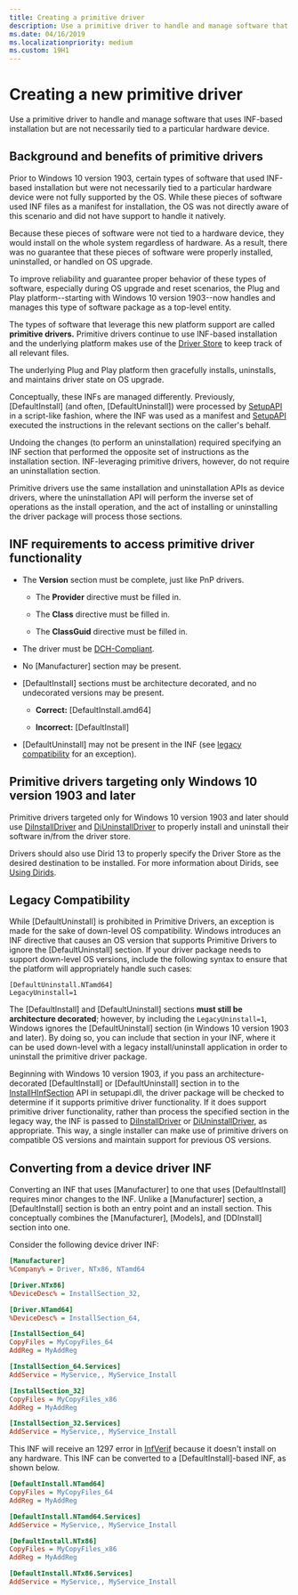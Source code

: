 ```yaml
---
title: Creating a primitive driver
description: Use a primitive driver to handle and manage software that uses INF-based installation but are not necessarily tied to a particular hardware device.
ms.date: 04/16/2019
ms.localizationpriority: medium
ms.custom: 19H1
---
```


# Creating a new primitive driver

Use a primitive driver to handle and manage software that uses INF-based installation but are not necessarily tied to a particular hardware device.

## Background and benefits of primitive drivers

Prior to Windows 10 version 1903, certain types of software that used INF-based installation but were not necessarily tied to a particular hardware device were not fully supported by the OS. While these pieces of software used INF files as a manifest for installation, the OS was not directly aware of this scenario and did not have support to handle it natively.

Because these pieces of software were not tied to a hardware device, they would install on the whole system regardless of hardware. As a result, there was no guarantee that these pieces of software were properly installed, uninstalled, or handled on OS upgrade.

To improve reliability and guarantee proper behavior of these types of software, especially during OS upgrade and reset scenarios, the Plug and Play platform--starting with Windows 10 version 1903--now handles and manages this type of software package as a top-level entity.

The types of software that leverage this new platform support are called **primitive drivers.** Primitive drivers continue to use INF-based installation and the underlying platform makes use of the [Driver Store](https://docs.microsoft.com/windows-hardware/drivers/install/driver-store) to keep track of all relevant files.

The underlying Plug and Play platform then gracefully installs, uninstalls, and maintains driver state on OS upgrade.

Conceptually, these INFs are managed differently. Previously, \[DefaultInstall\] (and often, \[DefaultUninstall\]) were processed by [SetupAPI](https://docs.microsoft.com/windows-hardware/drivers/install/setupapi) in a script-like fashion, where the INF was used as a manifest and [SetupAPI](https://docs.microsoft.com/windows-hardware/drivers/install/setupapi) executed the instructions in the relevant sections on the caller's behalf.

Undoing the changes (to perform an uninstallation) required specifying an INF section that performed the opposite set of instructions as the installation section. INF-leveraging primitive drivers, however, do not require an uninstallation section.

Primitive drivers use the same installation and uninstallation APIs as device drivers, where the uninstallation API will perform the inverse set of operations as the install operation, and the act of installing or uninstalling the driver package will process those sections.

## INF requirements to access primitive driver functionality

* The **Version** section must be complete, just like PnP drivers.

  * The **Provider** directive must be filled in.

  * The **Class** directive must be filled in.

  * The **ClassGuid** directive must be filled in.

* The driver must be [DCH-Compliant](dch-principles-best-practices.md).

* No \[Manufacturer\] section may be present.

* \[DefaultInstall\] sections must be architecture decorated, and no undecorated versions may be present.

  * **Correct:** \[DefaultInstall.amd64\]

  * **Incorrect:** \[DefaultInstall\]

* \[DefaultUninstall\] may not be present in the INF (see [legacy compatibility](#legacy-compatibility) for an exception).

## Primitive drivers targeting only Windows 10 version 1903 and later

Primitive drivers targeted only for Windows 10 version 1903 and later should use [DiInstallDriver](https://docs.microsoft.com/windows/desktop/api/newdev/nf-newdev-diinstalldriverw) and [DiUninstallDriver](https://docs.microsoft.com/windows/desktop/api/newdev/nf-newdev-diuninstalldriverw) to properly install and uninstall their software in/from the driver store.

Drivers should also use Dirid 13 to properly specify the Driver Store as the desired destination to be installed. For more information about Dirids, see [Using Dirids](https://docs.microsoft.com/windows-hardware/drivers/install/using-dirids).

## Legacy Compatibility

While \[DefaultUninstall\] is prohibited in Primitive Drivers, an exception is made for the sake of down-level OS compatibility. Windows introduces an INF directive that causes an OS version that supports Primitive Drivers to ignore the \[DefaultUninstall\] section. If your driver package needs to support down-level OS versions, include the following syntax to ensure that the platform will appropriately handle such cases:

```INF
[DefaultUninstall.NTamd64]
LegacyUninstall=1
```

The \[DefaultInstall\] and \[DefaultUninstall\] sections **must still be architecture decorated**; however, by including the `LegacyUninstall=1`, Windows ignores the \[DefaultUninstall\] section (in Windows 10 version 1903 and later). By doing so, you can include that section in your INF, where it can be used down-level with a legacy install/uninstall application in order to uninstall the primitive driver package.

Beginning with Windows 10 version 1903, if you pass an architecture-decorated \[DefaultInstall\] or
\[DefaultUninstall\] section in to the [InstallHInfSection](https://docs.microsoft.com/windows/desktop/api/setupapi/nf-setupapi-installhinfsectionw) API in setupapi.dll, the driver package will be checked to determine if it supports primitive driver functionality. If it does support primitive driver functionality, rather than process the specified section in the legacy way, the INF is passed to [DiInstallDriver](https://docs.microsoft.com/windows/desktop/api/newdev/nf-newdev-diinstalldrivera) or [DiUninstallDriver](https://docs.microsoft.com/windows/desktop/api/newdev/nf-newdev-diuninstalldriverw), as appropriate. 
This way, a single installer can make use of primitive drivers on compatible OS versions and maintain support for previous OS versions.

## Converting from a device driver INF

Converting an INF that uses \[Manufacturer\] to one that uses \[DefaultInstall\] requires minor changes to the INF. Unlike a \[Manufacturer\] section, a \[DefaultInstall\] section is both an entry point and an install section. This conceptually combines the \[Manufacturer\], \[Models\], and \[DDInstall\] section into one.

Consider the following device driver INF:

```ini
[Manufacturer]
%Company% = Driver, NTx86, NTamd64

[Driver.NTx86]
%DeviceDesc% = InstallSection_32,

[Driver.NTamd64]
%DeviceDesc% = InstallSection_64,

[InstallSection_64]
CopyFiles = MyCopyFiles_64
AddReg = MyAddReg

[InstallSection_64.Services]
AddService = MyService,, MyService_Install

[InstallSection_32]
CopyFiles = MyCopyFiles_x86
AddReg = MyAddReg

[InstallSection_32.Services]
AddService = MyService,, MyService_Install
```

This INF will receive an 1297 error in [InfVerif](../devtest/infverif.md) because it doesn't install on any hardware. This INF can be converted to a \[DefaultInstall\]-based INF, as shown below.

```ini
[DefaultInstall.NTamd64]
CopyFiles = MyCopyFiles_64
AddReg = MyAddReg

[DefaultInstall.NTamd64.Services]
AddService = MyService,, MyService_Install

[DefaultInstall.NTx86]
CopyFiles = MyCopyFiles_x86
AddReg = MyAddReg

[DefaultInstall.NTx86.Services]
AddService = MyService,, MyService_Install
```
